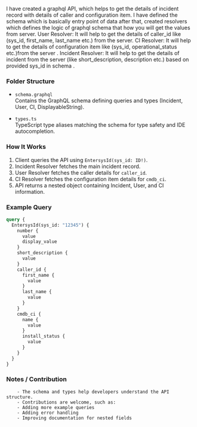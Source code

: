 I have created a graphql API, which helps to get the details of incident record with details of caller and configuration item. I have defined the schema which is basically entry point of data after that, created resolvers which defines the logic of graphql schema that how you will get the values from server.
User Resolver: It will help to get the details of caller_id like (sys_id, first_name, last_name etc.) from the server.
CI Resolver: It will help to get the details of configuration item like (sys_id, operational_status etc.)from the server .
Incident Resolver: It will help to get the details of incident from the server (like short_description, description etc.) based on provided sys_id in schema .

### Folder Structure

- `schema.graphql`  
  Contains the GraphQL schema defining queries and types (Incident, User, CI, DisplayableString).  

- `types.ts`  
  TypeScript type aliases matching the schema for type safety and IDE autocompletion.

### How It Works

1. Client queries the API using `EntersysId(sys_id: ID!)`.
2. Incident Resolver fetches the main incident record.
3. User Resolver fetches the caller details for `caller_id`.
4. CI Resolver fetches the configuration item details for `cmdb_ci`.
5. API returns a nested object containing Incident, User, and CI information.

### Example Query

```graphql
query {
  EntersysId(sys_id: "12345") {
    number {
      value
      display_value
    }
    short_description {
      value
    }
    caller_id {
      first_name {
        value
      }
      last_name {
        value
      }
    }
    cmdb_ci {
      name {
        value
      }
      install_status {
        value
      }
    }
  }
}
```

### Notes / Contribution

```
    - The schema and types help developers understand the API structure.  
    - Contributions are welcome, such as:  
    - Adding more example queries  
    - Adding error handling  
    - Improving documentation for nested fields
```